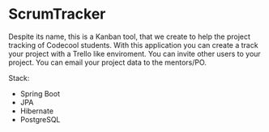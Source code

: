 # ScrumTracker

Despite its name, this is a Kanban tool, that we create to help the project tracking of Codecool students.
With this application you can create a track your project with a Trello like enviroment.
You can invite other users to your project. You can email your project data to the mentors/PO.

Stack:
  - Spring Boot
  - JPA
  - Hibernate
  - PostgreSQL
